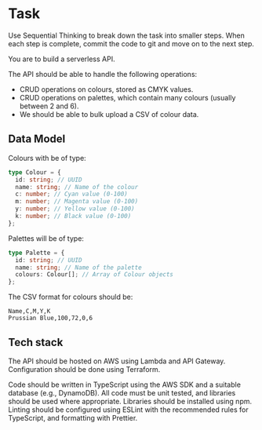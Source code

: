 # Task

Use Sequential Thinking to break down the task into smaller steps. When each step is complete, commit the code to git and move on to the next step.

You are to build a serverless API.

The API should be able to handle the following operations:

- CRUD operations on colours, stored as CMYK values.
- CRUD operations on palettes, which contain many colours (usually between 2 and 6).
- We should be able to bulk upload a CSV of colour data.

## Data Model

Colours with be of type:

```typescript
type Colour = {
  id: string; // UUID
  name: string; // Name of the colour
  c: number; // Cyan value (0-100)
  m: number; // Magenta value (0-100)
  y: number; // Yellow value (0-100)
  k: number; // Black value (0-100)
};
```

Palettes will be of type:

```typescript
type Palette = {
  id: string; // UUID
  name: string; // Name of the palette
  colours: Colour[]; // Array of Colour objects
};
```

The CSV format for colours should be:

```csv
Name,C,M,Y,K
Prussian Blue,100,72,0,6
```

## Tech stack

The API should be hosted on AWS using Lambda and API Gateway. Configuration should be done using Terraform.

Code should be written in TypeScript using the AWS SDK and a suitable database (e.g., DynamoDB). All code must be unit tested, and libraries should be used where appropriate. Libraries should be installed using npm. Linting should be configured using ESLint with the recommended rules for TypeScript, and formatting with Prettier.
